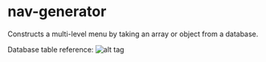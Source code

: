 # nav-generator

Constructs a multi-level menu by taking an array or object from a database.

Database table reference:
![alt tag](http://he-jepsen.dk/storage/NavGen/Print%20view%20%20%20phpMyAdmin%204.0.10.14.png)
